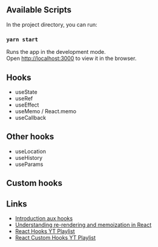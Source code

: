 ## Available Scripts

In the project directory, you can run:

### `yarn start`

Runs the app in the development mode.<br />
Open [http://localhost:3000](http://localhost:3000) to view it in the browser.

## Hooks

- useState
- useRef
- useEffect
- useMemo / React.memo
- useCallback

## Other hooks

- useLocation
- useHistory
- useParams

## Custom hooks

## Links

- [Introduction aux hooks](https://fr.reactjs.org/docs/hooks-intro.html)
- [Understanding re-rendering and memoization in React](https://engineering.udacity.com/understanding-re-rendering-and-memoization-in-react-13e8c024c2b4)
- [React Hooks YT Playlist](https://www.youtube.com/watch?v=O6P86uwfdR0&list=PLZlA0Gpn_vH8EtggFGERCwMY5u5hOjf-h)
- [React Custom Hooks YT Playlist](https://www.youtube.com/watch?v=0c6znExIqRw&list=PLZlA0Gpn_vH-aEDXnaFNLsqiJWFpIWV03)
